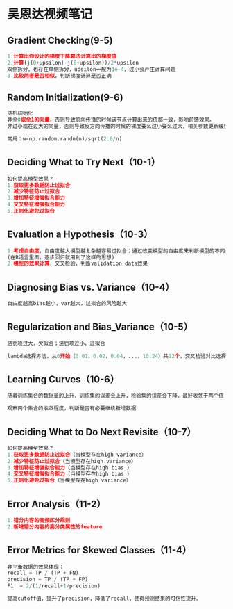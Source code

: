 # 吴恩达视频笔记
## Gradient Checking(9-5)
```python
1.计算出你设计的梯度下降算法计算出的梯度值
2.计算(j(0+upsilon)-j(0+upsilon))/2*upsilon
双侧拆分，也存在单侧拆分，upsilon一般为1e-4，过小会产生计算问题
3.比较两者是否相似，判断梯度计算是否正确
```
## Random Initialization(9-6)
```python
随机初始化
非全0或全1的向量，否则导致前向传播的时候该节点计算出来的值都一致，影响前馈效果。
非过小或在过大的向量，否则导致反方向传播的时候的梯度要么过小要么过大，相关参数更新缓慢或者震荡。

常用：w=np.random.randn(n)/sqrt(2.0/n)
```

## Deciding What to Try Next（10-1）
```python
如何提高模型效果？
1.获取更多数据防止过拟合
2.减少特征防止过拟合
3.增加特征增强拟合能力
4.交叉特征增强拟合能力
5.正则化避免过拟合
```

## Evaluation a Hypothesis（10-3）
```python
1.考虑自由度，自由度越大模型越复杂越容易过拟合；通过改变模型的自由度来判断模型的不同自由度下模型的效果，选取最优的自由度
(在R语言里面，逐步回归就用到了这样的思想)
2.模型的效果计算，交叉检验，判断validation data效果
```

## Diagnosing Bias vs. Variance（10-4）
```python
自由度越高bias越小，var越大，过拟合的风险越大
```

## Regularization and Bias_Variance（10-5）
```python
惩罚项过大，欠拟合；惩罚项过小，过拟合

lambda选择方法，从0开始（0.01，0.02，0.04，...，10.24）共12个，交叉检验对比选择最好（我个人认为0.01开始3倍速更好，计算的次数要少很多，而且选择到最优值的可能性相差不大）
```

## Learning Curves（10-6）
```python
随着训练集合的数据量的上升，训练集的误差会上升，检验集的误差会下降，最好收敛于两个值

观察两个集合的收敛程度，判断是否有必要继续新增数据
```

## Deciding What to Do Next Revisite（10-7）
```python
如何提高模型效果？
1.获取更多数据防止过拟合（当模型存在high variance）
2.减少特征防止过拟合（当模型存在high variance）
3.增加特征增强拟合能力（当模型存在high bias ）
4.交叉特征增强拟合能力（当模型存在high bias ）
5.正则化避免过拟合（当模型存在high variance）
```

## Error Analysis（11-2）
```python
1.错分内容的高频区分规则
2.新增错分内容的高分类属性的feature
```


## Error Metrics for Skewed Classes（11-4）
```python
非平衡数据的效果体现：
recall = TP / (TP + FN)
precision = TP / (TP + FP)
F1  = 2/(1/recall+1/precision)

提高cutoff值，提升了precision，降低了recall，使得预测结果的可信性提升。
```
